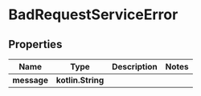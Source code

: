 
# BadRequestServiceError

## Properties
Name | Type | Description | Notes
------------ | ------------- | ------------- | -------------
**message** | **kotlin.String** |  | 



